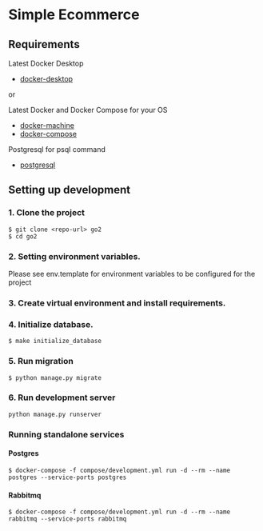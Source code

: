 # Simple Ecommerce

## Requirements
Latest Docker Desktop
- [docker-desktop](https://docs.docker.com/desktop/)

or

Latest Docker and Docker Compose for your OS
- [docker-machine](https://docs.docker.com/engine/installation/)
- [docker-compose](https://docs.docker.com/compose/install/)

Postgresql for psql command
- [postgresql](https://www.postgresql.org/download/)

## Setting up development
### 1. Clone the project
```commandline
$ git clone <repo-url> go2
$ cd go2
```
### 2. Setting environment variables.
Please see env.template for environment variables to be configured for the project

### 3. Create virtual environment and install requirements.

### 4. Initialize database.
```commandline
$ make initialize_database
```
### 5. Run migration
```commandline
$ python manage.py migrate
```

### 6. Run development server
```commandline
python manage.py runserver
```

### Running standalone services

#### Postgres
```commandline
$ docker-compose -f compose/development.yml run -d --rm --name postgres --service-ports postgres
```

#### Rabbitmq
```commandline
$ docker-compose -f compose/development.yml run -d --rm --name rabbitmq --service-ports rabbitmq 
```